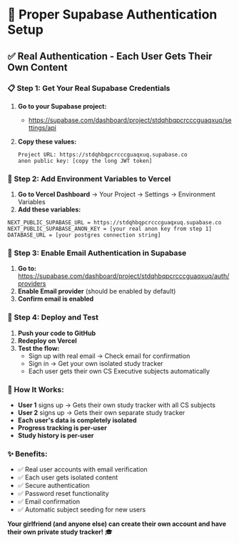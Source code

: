 # 🔐 Proper Supabase Authentication Setup

## ✅ **Real Authentication - Each User Gets Their Own Content**

### **📋 Step 1: Get Your Real Supabase Credentials**

1. **Go to your Supabase project:**

   - https://supabase.com/dashboard/project/stdqhbqpcrcccguaqxuq/settings/api

2. **Copy these values:**
   ```
   Project URL: https://stdqhbqpcrcccguaqxuq.supabase.co
   anon public key: [copy the long JWT token]
   ```

### **🔧 Step 2: Add Environment Variables to Vercel**

1. **Go to Vercel Dashboard** → Your Project → Settings → Environment Variables
2. **Add these variables:**

```
NEXT_PUBLIC_SUPABASE_URL = https://stdqhbqpcrcccguaqxuq.supabase.co
NEXT_PUBLIC_SUPABASE_ANON_KEY = [your real anon key from step 1]
DATABASE_URL = [your postgres connection string]
```

### **🔐 Step 3: Enable Email Authentication in Supabase**

1. **Go to:** https://supabase.com/dashboard/project/stdqhbqpcrcccguaqxuq/auth/providers
2. **Enable Email provider** (should be enabled by default)
3. **Confirm email is enabled**

### **🚀 Step 4: Deploy and Test**

1. **Push your code to GitHub**
2. **Redeploy on Vercel**
3. **Test the flow:**
   - Sign up with real email → Check email for confirmation
   - Sign in → Get your own isolated study tracker
   - Each user gets their own CS Executive subjects automatically

### **👥 How It Works:**

- **User 1** signs up → Gets their own study tracker with all CS subjects
- **User 2** signs up → Gets their own separate study tracker
- **Each user's data is completely isolated**
- **Progress tracking is per-user**
- **Study history is per-user**

### **✨ Benefits:**

- ✅ Real user accounts with email verification
- ✅ Each user gets isolated content
- ✅ Secure authentication
- ✅ Password reset functionality
- ✅ Email confirmation
- ✅ Automatic subject seeding for new users

**Your girlfriend (and anyone else) can create their own account and have their own private study tracker!** 🎓
